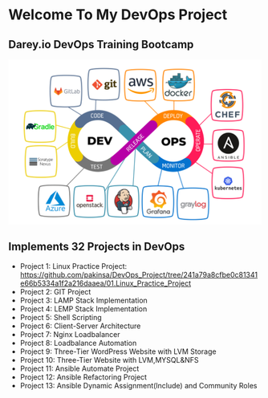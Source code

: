 # Welcome To My DevOps Project
## Darey.io DevOps Training Bootcamp

![alt text](img/DevOps.jpeg "DevOps")

## Implements 32 Projects in DevOps


* Project 1: Linux Practice Project:  https://github.com/pakinsa/DevOps_Project/tree/241a79a8cfbe0c81341e66b5334a1f2a216daaea/01.Linux_Practice_Project 
* Project 2: GIT Project
* Project 3: LAMP Stack Implementation
* Project 4: LEMP Stack Implementation
* Project 5: Shell Scripting
* Project 6: Client-Server Architecture
* Project 7: Nginx Loadbalancer
* Project 8: Loadbalance Automation
* Project 9: Three-Tier WordPress Website with LVM Storage
* Project 10: Three-Tier Website with LVM,MYSQL&NFS
* Project 11: Ansible Automate Project
* Project 12: Ansible Refactoring Project
* Project 13: Ansible Dynamic Assignment(Include) and Community Roles
